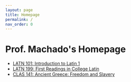 ```yaml
---
layout: page
title: Homepage
permalink: /
nav_order: 0
---
```


# Prof. Machado's Homepage

- [LATN 101: Introduction to Latin 1](https://dominicmachado.github.io/latn101-f20)
- [LATN 199: First Readings in College Latin](https://dominicmachado.github.io/latn-199-f20/)
- [CLAS 141: Ancient Greece: Freedom and Slavery](https://dominicmachado.github.io/clas141-f20)
